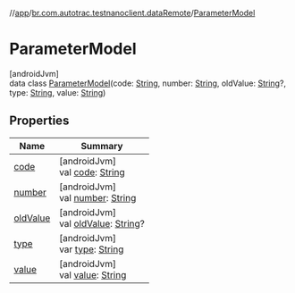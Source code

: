 //[app](../../../index.md)/[br.com.autotrac.testnanoclient.dataRemote](../index.md)/[ParameterModel](index.md)

# ParameterModel

[androidJvm]\
data class [ParameterModel](index.md)(code: [String](https://kotlinlang.org/api/latest/jvm/stdlib/kotlin/-string/index.html), number: [String](https://kotlinlang.org/api/latest/jvm/stdlib/kotlin/-string/index.html), oldValue: [String](https://kotlinlang.org/api/latest/jvm/stdlib/kotlin/-string/index.html)?, type: [String](https://kotlinlang.org/api/latest/jvm/stdlib/kotlin/-string/index.html), value: [String](https://kotlinlang.org/api/latest/jvm/stdlib/kotlin/-string/index.html))

## Properties

| Name | Summary |
|---|---|
| [code](code.md) | [androidJvm]<br>val [code](code.md): [String](https://kotlinlang.org/api/latest/jvm/stdlib/kotlin/-string/index.html) |
| [number](number.md) | [androidJvm]<br>val [number](number.md): [String](https://kotlinlang.org/api/latest/jvm/stdlib/kotlin/-string/index.html) |
| [oldValue](old-value.md) | [androidJvm]<br>val [oldValue](old-value.md): [String](https://kotlinlang.org/api/latest/jvm/stdlib/kotlin/-string/index.html)? |
| [type](type.md) | [androidJvm]<br>var [type](type.md): [String](https://kotlinlang.org/api/latest/jvm/stdlib/kotlin/-string/index.html) |
| [value](value.md) | [androidJvm]<br>val [value](value.md): [String](https://kotlinlang.org/api/latest/jvm/stdlib/kotlin/-string/index.html) |
